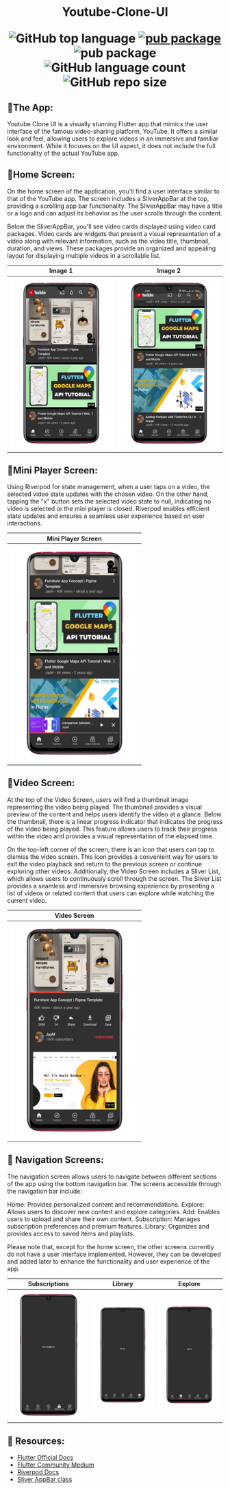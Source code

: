 <h1 align="center">Youtube-Clone-UI
  
![GitHub top language](https://img.shields.io/github/languages/top/JayM2510/Rural4Us?color=brown&label=Dart)
[![pub package](https://img.shields.io/pub/v/riverpod.svg?label=flutter_riverpod&color=brown)](https://pub.dartlang.org/packages/flutter_riverpod)
![pub package](https://img.shields.io/pub/v/firebase.svg?label=flutter_firebase&color=brown)
![GitHub language count](https://img.shields.io/github/languages/count/JayM2510/Rural4Us?color=brown&label=Languages)
![GitHub repo size](https://img.shields.io/github/repo-size/JayM2510/Rural4Us?color=brown&label=Repo%20size)
</h1>

## 📱The App:
Youtube Clone UI is a visually stunning Flutter app that mimics the user interface of the famous video-sharing platform, YouTube. 
It offers a similar look and feel, allowing users to explore videos in an immersive and familiar environment.
While it focuses on the UI aspect, it does not include the full functionality of the actual YouTube app.

## 📲Home Screen:

On the home screen of the application, you'll find a user interface similar to that of the YouTube app.
The screen includes a SliverAppBar at the top, providing a scrolling app bar functionality.
The SliverAppBar may have a title or a logo and can adjust its behavior as the user scrolls through the content.

Below the SliverAppBar, you'll see video cards displayed using video card packages.
Video cards are widgets that present a visual representation of a video along with relevant information, such as the video title, thumbnail, duration, and views.
These packages provide an organized and appealing layout for displaying multiple videos in a scrollable list.

|               Image 1                         |                  Image 2                  |             
| :-------------------------------------------: | :---------------------------------------: | 
|       ![](assets/1688642820215_100.PNG)       |     ![](assets/1688678201506_100.PNG)     | 

## 🔎Mini Player Screen:
Using Riverpod for state management, when a user taps on a video, the selected video state updates with the chosen video.
On the other hand, tapping the "x" button sets the selected video state to null, indicating no video is selected or the mini player is closed.
Riverpod enables efficient state updates and ensures a seamless user experience based on user interactions.

|                              Mini Player Screen                         |
| :--------------------------------------------------------------------:  |
| <img src="assets/1688642845372_100.PNG" alt="HomeScreen" width="300" /> |


## 📇Video Screen:
At the top of the Video Screen, users will find a thumbnail image representing the video being played.
The thumbnail provides a visual preview of the content and helps users identify the video at a glance.
Below the thumbnail, there is a linear progress indicator that indicates the progress of the video being played.
This feature allows users to track their progress within the video and provides a visual representation of the elapsed time.

On the top-left corner of the screen, there is an icon that users can tap to dismiss the video screen.
This icon provides a convenient way for users to exit the video playback and return to the previous screen or continue exploring other videos.
Additionally, the Video Screen includes a Sliver List, which allows users to continuously scroll through the screen.
The Sliver List provides a seamless and immersive browsing experience by presenting a list of videos or related content that users can explore while watching the current video.

|                              Video Screen                               |
| :--------------------------------------------------------------------:  |
| <img src="assets/1688642840016_100.PNG" alt="HomeScreen" width="300" /> |


## 👤 Navigation Screens:
The navigation screen allows users to navigate between different sections of the app using the bottom navigation bar.
The screens accessible through the navigation bar include:

Home: Provides personalized content and recommendations.
Explore: Allows users to discover new content and explore categories.
Add: Enables users to upload and share their own content.
Subscription: Manages subscription preferences and premium features.
Library: Organizes and provides access to saved items and playlists.

Please note that, except for the home screen, the other screens currently do not have a user interface implemented.
However, they can be developed and added later to enhance the functionality and user experience of the app.

|             Subscriptions                     |                Library                    |                 Explore                  | 
| :-------------------------------------------: | :---------------------------------------: | :---------------------------------------:|
|         ![](assets/1688642861412_100.PNG)    |     ![](assets/1688642864840_100.PNG)     |    ![](assets/1688642851133_100.PNG)     |

## :rocket: Resources:
- [Flutter Official Docs](https://flutter.dev/docs)
- [Flutter Community Medium](https://medium.com/flutter-community)
- [Riverpod Docs](https://riverpod.dev/docs/getting_started)
- [Sliver AppBar class](https://api.flutter.dev/flutter/material/SliverAppBar-class.html)


